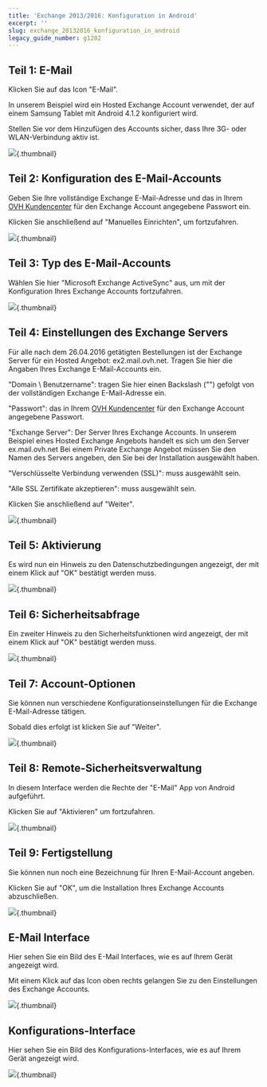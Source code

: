 ```yaml
---
title: 'Exchange 2013/2016: Konfiguration in Android'
excerpt: ''
slug: exchange_20132016_konfiguration_in_android
legacy_guide_number: g1282
---
```



## Teil 1: E-Mail
Klicken Sie auf das Icon "E-Mail".

In unserem Beispiel wird ein Hosted Exchange Account verwendet, der auf einem Samsung Tablet mit Android 4.1.2 konfiguriert wird.

Stellen Sie vor dem Hinzufügen des Accounts sicher, dass Ihre 3G- oder WLAN-Verbindung aktiv ist.

![](images/img_1149.jpg){.thumbnail}


## Teil 2: Konfiguration des E-Mail-Accounts
Geben Sie Ihre vollständige Exchange E-Mail-Adresse und das in Ihrem [OVH Kundencenter](https://www.ovh.com/manager/web/login.html) für den Exchange Account angegebene Passwort ein.

Klicken Sie anschließend auf "Manuelles Einrichten", um fortzufahren.

![](images/img_1150.jpg){.thumbnail}


## Teil 3: Typ des E-Mail-Accounts
Wählen Sie hier "Microsoft Exchange ActiveSync" aus, um mit der Konfiguration Ihres Exchange Accounts fortzufahren.

![](images/img_1151.jpg){.thumbnail}


## Teil 4: Einstellungen des Exchange Servers
Für alle nach dem 26.04.2016 getätigten Bestellungen ist der Exchange Server für ein Hosted Angebot: ex2.mail.ovh.net.
Tragen Sie hier die Angaben Ihres Exchange E-Mail-Accounts ein.

"Domain \ Benutzername": tragen Sie hier einen Backslash ("\") gefolgt von der vollständigen Exchange E-Mail-Adresse ein.

"Passwort": das in Ihrem [OVH Kundencenter](https://www.ovh.com/manager/web/login.html) für den Exchange Account angegebene Passwort.

"Exchange Server": Der Server Ihres Exchange Accounts.
In unserem Beispiel eines Hosted Exchange Angebots handelt es sich um den Server ex.mail.ovh.net
Bei einem Private Exchange Angebot müssen Sie den Namen des Servers angeben, den Sie bei der Installation ausgewählt haben.

"Verschlüsselte Verbindung verwenden (SSL)": muss ausgewählt sein.

"Alle SSL Zertifikate akzeptieren": muss ausgewählt sein.

Klicken Sie anschließend auf "Weiter".

![](images/img_1152.jpg){.thumbnail}


## Teil 5: Aktivierung
Es wird nun ein Hinweis zu den Datenschutzbedingungen angezeigt, der mit einem Klick auf "OK" bestätigt werden muss.

![](images/img_1154.jpg){.thumbnail}


## Teil 6: Sicherheitsabfrage
Ein zweiter Hinweis zu den Sicherheitsfunktionen wird angezeigt, der mit einem Klick auf "OK" bestätigt werden muss.

![](images/img_1155.jpg){.thumbnail}


## Teil 7: Account-Optionen
Sie können nun verschiedene Konfigurationseinstellungen für die Exchange E-Mail-Adresse tätigen.

Sobald dies erfolgt ist klicken Sie auf "Weiter".

![](images/img_1156.jpg){.thumbnail}


## Teil 8: Remote-Sicherheitsverwaltung
In diesem Interface werden die Rechte der "E-Mail" App von Android aufgeführt.

Klicken Sie auf "Aktivieren" um fortzufahren.

![](images/img_1157.jpg){.thumbnail}


## Teil 9: Fertigstellung
Sie können nun noch eine Bezeichnung für Ihren E-Mail-Account angeben.

Klicken Sie auf "OK", um die Installation Ihres Exchange Accounts abzuschließen.

![](images/img_1158.jpg){.thumbnail}


## E-Mail Interface
Hier sehen Sie ein Bild des E-Mail Interfaces, wie es auf Ihrem Gerät angezeigt wird.

Mit einem Klick auf das Icon oben rechts gelangen Sie zu den Einstellungen des Exchange Accounts.

![](images/img_1159.jpg){.thumbnail}


## Konfigurations-Interface
Hier sehen Sie ein Bild des Konfigurations-Interfaces, wie es auf Ihrem Gerät angezeigt wird.

![](images/img_1160.jpg){.thumbnail}

